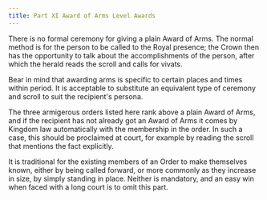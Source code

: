 ```yaml
---
title: Part XI Award of Arms Level Awards
---
```


There is no formal ceremony for giving a plain Award of Arms. The normal method is for the person to be called to the Royal presence; the Crown then has the opportunity to talk about the accomplishments of the person, after which the herald reads the scroll and calls for vivats.

Bear in mind that awarding arms is specific to certain places and times within period. It is acceptable to substitute an equivalent type of ceremony and scroll to suit the recipient's persona.

The three armigerous orders listed here rank above a plain Award of Arms, and if the recipient has not already got an Award of Arms it comes by Kingdom law automatically with the membership in the order. In such a case, this should be proclaimed at court, for example by reading the scroll that mentions the fact explicitly.

It is traditional for the existing members of an Order to make themselves known, either by being called forward, or more commonly as they increase in size, by simply standing in place. Neither is mandatory, and an easy win when faced with a long court is to omit this part.
